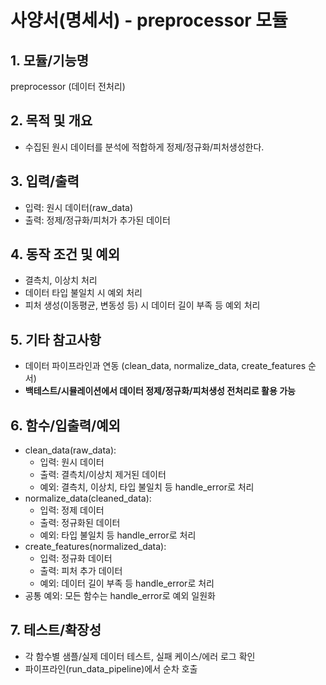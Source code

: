 # 사양서(명세서) - preprocessor 모듈

## 1. 모듈/기능명
preprocessor (데이터 전처리)

## 2. 목적 및 개요
- 수집된 원시 데이터를 분석에 적합하게 정제/정규화/피처생성한다.

## 3. 입력/출력
- 입력: 원시 데이터(raw_data)
- 출력: 정제/정규화/피처가 추가된 데이터

## 4. 동작 조건 및 예외
- 결측치, 이상치 처리
- 데이터 타입 불일치 시 예외 처리
- 피처 생성(이동평균, 변동성 등) 시 데이터 길이 부족 등 예외 처리

## 5. 기타 참고사항
- 데이터 파이프라인과 연동 (clean_data, normalize_data, create_features 순서)
- **백테스트/시뮬레이션에서 데이터 정제/정규화/피처생성 전처리로 활용 가능**

## 6. 함수/입출력/예외
- clean_data(raw_data):
    - 입력: 원시 데이터
    - 출력: 결측치/이상치 제거된 데이터
    - 예외: 결측치, 이상치, 타입 불일치 등 handle_error로 처리
- normalize_data(cleaned_data):
    - 입력: 정제 데이터
    - 출력: 정규화된 데이터
    - 예외: 타입 불일치 등 handle_error로 처리
- create_features(normalized_data):
    - 입력: 정규화 데이터
    - 출력: 피처 추가 데이터
    - 예외: 데이터 길이 부족 등 handle_error로 처리
- 공통 예외: 모든 함수는 handle_error로 예외 일원화

## 7. 테스트/확장성
- 각 함수별 샘플/실제 데이터 테스트, 실패 케이스/에러 로그 확인
- 파이프라인(run_data_pipeline)에서 순차 호출 